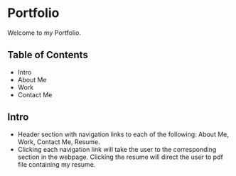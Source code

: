 # Portfolio

Welcome to my Portfolio.

## Table of Contents

* Intro
* About Me
* Work
* Contact Me

## Intro

* Header section with navigation links to each of the following: About Me, Work, Contact Me, Resume.
* Clicking each navigation link will take the user to the corresponding section in the webpage. Clicking the resume will direct the user to pdf file containing my resume.


